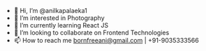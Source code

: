 - 👋 Hi, I’m @anilkapalaeka1
- 👀 I’m interested in Photography
- 🌱 I’m currently learning React JS
- 💞️ I’m looking to collaborate on Frontend Technologies
- 📫 How to reach me bornfreeani@gmail.com | +91-9035333566

<!---
anilkapalaeka1/anilkapalaeka1 is a ✨ special ✨ repository because its `README.md` (this file) appears on your GitHub profile.
You can click the Preview link to take a look at your changes.
--->
